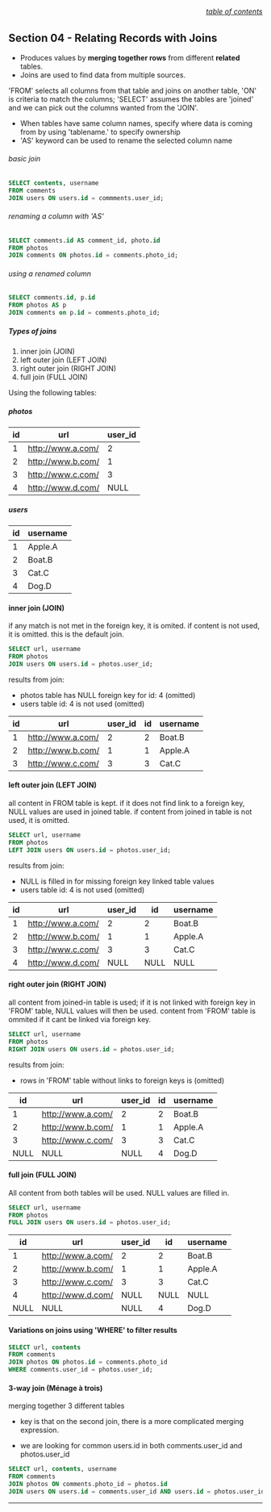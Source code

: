 ###### <div style="text-align:right">[table of contents](#table-of-contents)</div>

## Section 04 - Relating Records with Joins

- Produces values by <b>merging together rows</b> from different <b>related</b> tables.
- Joins are used to find data from multiple sources.

'FROM' selects all columns from that table and joins on another table,
'ON' is criteria to match the columns;
'SELECT' assumes the tables are 'joined' and we can pick out the columns wanted from the 'JOIN'.

- When tables have same column names, specify where data is coming from by using 'tablename.' to specify ownership
- 'AS' keyword can be used to rename the selected column name

###### basic join

```SQL
SELECT contents, username
FROM comments
JOIN users ON users.id = commments.user_id;
```

###### renaming a column with 'AS'

```SQL
SELECT comments.id AS comment_id, photo.id
FROM photos
JOIN comments ON photos.id = comments.photo_id;
```

###### using a renamed column

```SQL
SELECT comments.id, p.id
FROM photos AS p
JOIN comments on p.id = comments.photo_id;
```

##### Types of joins

1. inner join (JOIN)
2. left outer join (LEFT JOIN)
3. right outer join (RIGHT JOIN)
4. full join (FULL JOIN)

Using the following tables:

##### photos

| id  | url               | user_id |
| --- | ----------------- | ------- |
| 1   | http://www.a.com/ | 2       |
| 2   | http://www.b.com/ | 1       |
| 3   | http://www.c.com/ | 3       |
| 4   | http://www.d.com/ | NULL    |

##### users

| id  | username |
| --- | -------- |
| 1   | Apple.A  |
| 2   | Boat.B   |
| 3   | Cat.C    |
| 4   | Dog.D    |

#### inner join (JOIN)

if any match is not met in the foreign key, it is omited.
if content is not used, it is omitted.
this is the default join.

```SQL
SELECT url, username
FROM photos
JOIN users ON users.id = photos.user_id;
```

results from join:

- photos table has NULL foreign key for id: 4 (omitted)
- users table id: 4 is not used (omitted)

| id  | url               | user_id | id  | username |
| --- | ----------------- | ------- | --- | -------- |
| 1   | http://www.a.com/ | 2       | 2   | Boat.B   |
| 2   | http://www.b.com/ | 1       | 1   | Apple.A  |
| 3   | http://www.c.com/ | 3       | 3   | Cat.C    |

#### left outer join (LEFT JOIN)

all content in FROM table is kept.
if it does not find link to a foreign key, NULL values are used in joined table.
if content from joined in table is not used, it is omitted.

```SQL
SELECT url, username
FROM photos
LEFT JOIN users ON users.id = photos.user_id;
```

results from join:

- NULL is filled in for missing foreign key linked table values
- users table id: 4 is not used (omitted)

| id  | url               | user_id | id   | username |
| --- | ----------------- | ------- | ---- | -------- |
| 1   | http://www.a.com/ | 2       | 2    | Boat.B   |
| 2   | http://www.b.com/ | 1       | 1    | Apple.A  |
| 3   | http://www.c.com/ | 3       | 3    | Cat.C    |
| 4   | http://www.d.com/ | NULL    | NULL | NULL     |

#### right outer join (RIGHT JOIN)

all content from joined-in table is used;
if it is not linked with foreign key in 'FROM' table, NULL values will then be used.
content from 'FROM' table is ommited if it cant be linked via foreign key.

```SQL
SELECT url, username
FROM photos
RIGHT JOIN users ON users.id = photos.user_id;
```

results from join:

- rows in 'FROM' table without links to foreign keys is (omitted)

| id   | url               | user_id | id  | username |
| ---- | ----------------- | ------- | --- | -------- |
| 1    | http://www.a.com/ | 2       | 2   | Boat.B   |
| 2    | http://www.b.com/ | 1       | 1   | Apple.A  |
| 3    | http://www.c.com/ | 3       | 3   | Cat.C    |
| NULL | NULL              | NULL    | 4   | Dog.D    |

#### full join (FULL JOIN)

All content from both tables will be used.
NULL values are filled in.

```SQL
SELECT url, username
FROM photos
FULL JOIN users ON users.id = photos.user_id;
```

| id   | url               | user_id | id   | username |
| ---- | ----------------- | ------- | ---- | -------- |
| 1    | http://www.a.com/ | 2       | 2    | Boat.B   |
| 2    | http://www.b.com/ | 1       | 1    | Apple.A  |
| 3    | http://www.c.com/ | 3       | 3    | Cat.C    |
| 4    | http://www.d.com/ | NULL    | NULL | NULL     |
| NULL | NULL              | NULL    | 4    | Dog.D    |

#### Variations on joins using 'WHERE' to filter results

```SQL
SELECT url, contents
FROM comments
JOIN photos ON photos.id = comments.photo_id
WHERE comments.user_id = photos.user_id;
```

#### 3-way join (Ménage à trois)

merging together 3 different tables

- key is that on the second join, there is a more complicated merging expression.

- we are looking for common users.id in both comments.user_id and photos.user_id

```SQL
SELECT url, contents, username
FROM comments
JOIN photos ON comments.photo_id = photos.id
JOIN users ON users.id = comments.user_id AND users.id = photos.user_id;
```

---
